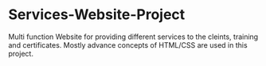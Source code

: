 # Services-Website-Project
Multi function Website for providing different services to the cleints, training and certificates.
Mostly advance concepts of HTML/CSS are used in this project.
